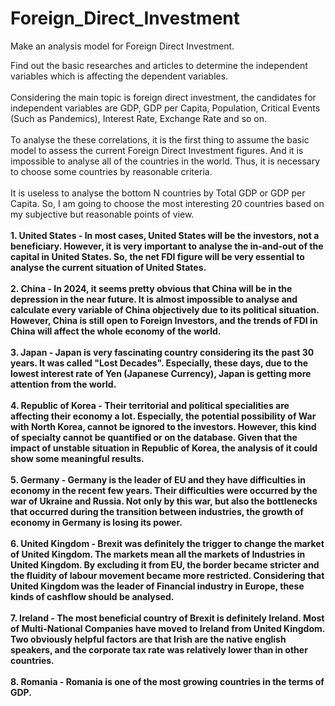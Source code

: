# Foreign_Direct_Investment
Make an analysis model for Foreign Direct Investment.

Find out the basic researches and articles to determine the independent variables which is affecting the dependent variables.
<br><br>
Considering the main topic is foreign direct investment, the candidates for independent variables are GDP, GDP per Capita, Population, Critical Events (Such as Pandemics), Interest Rate, Exchange Rate and so on.
<br><br>
To analyse the these correlations, it is the first thing to assume the basic model to assess the current Foreign Direct Investment figures. And it is impossible to analyse all of the countries in the world. Thus, it is necessary to choose some countries by reasonable criteria.
<br><br>
It is useless to analyse the bottom N countries by Total GDP or GDP per Capita. So, I am going to choose the most interesting 20 countries based on my subjective but reasonable points of view.
<br><br>
<b>1. United States<b> - In most cases, United States will be the investors, not a beneficiary. However, it is very important to analyse the in-and-out of the capital in United States. So, the net FDI figure will be very essential to analyse the current situation of United States.
<br><br>
<b>2. China<b> - In 2024, it seems pretty obvious that China will be in the depression in the near future. It is almost impossible to analyse and calculate every variable of China objectively due to its political situation. However, China is still open to Foreign Investors, and the trends of FDI in China will affect the whole economy of the world.
<br><br>
<b>3. Japan<b> - Japan is very fascinating country considering its the past 30 years. It was called "Lost Decades". Especially, these days, due to the lowest interest rate of Yen (Japanese Currency), Japan is getting more attention from the world.
<br><br>
<b>4. Republic of Korea<b> - Their territorial and political specialities are affecting their economy a lot. Especially, the potential possibility of War with North Korea, cannot be ignored to the investors. However, this kind of specialty cannot be quantified or on the database. Given that the impact of unstable situation in Republic of Korea, the analysis of it could show some meaningful results.
<br><br>
<b>5. Germany<b> - Germany is the leader of EU and they have difficulties in economy in the recent few years. Their difficulties were occurred by the war of Ukraine and Russia. Not only by this war, but also the bottlenecks that occurred during the transition between industries, the growth of economy in Germany is losing its power.
<br><br>
<b>6. United Kingdom<b> - Brexit was definitely the trigger to change the market of United Kingdom. The markets mean all the markets of Industries in United Kingdom. By excluding it from EU, the border became stricter and the fluidity of labour movement became more restricted. Considering that United Kingdom was the leader of Financial industry in Europe, these kinds of cashflow should be analysed.
<br><br>
<b>7. Ireland<b> - The most beneficial country of Brexit is definitely Ireland. Most of Multi-National Companies have moved to Ireland from United Kingdom. Two obviously helpful factors are that Irish are the native english speakers, and the corporate tax rate was relatively lower than in other countries.
<br><br>
<b>8. Romania<b> - Romania is one of the most growing countries in the terms of GDP.
